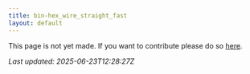 ```yaml
---
title: bin-hex_wire_straight_fast
layout: default
---
```


This page is not yet made. If you want to contribute please do so [here](https://github.com/CrazyH2/Bigstone/blob/wiki/components/bin-hex_wire_straight_fast.md).

_Last updated: 2025-06-23T12:28:27Z_
